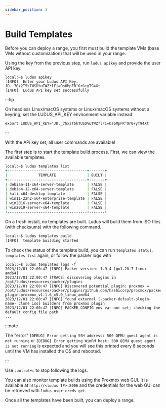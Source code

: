 ```yaml
---
sidebar_position: 3
---
```


# Build Templates

Before you can deploy a range, you first must build the template VMs (base VMs without customization) that will be used in your range.

Using the key from the previous step, run `ludus apikey` and provide the user API key.

```
local:~$ ludus apikey
[INFO]  Enter your Ludus API Key:
JD._7Gx2T5kTUSD%uTWZ*lFi=Os6MpFR^OrG+yT94Xt
[INFO]  Ludus API key set successfully
```

:::tip

On headless Linux/macOS systems or Linux/macOS systems without a keyring, set the LUDUS_API_KEY environment variable instead

`export LUDUS_API_KEY='JD._7Gx2T5kTUSD%uTWZ*lFi=Os6MpFR^OrG+yT94Xt'`

:::

With the API key set, all user commands are available!

The first step is to start the template build process. First, we can view the available templates.

```bash
local:~$ ludus templates list
+------------------------------------+-------+
|              TEMPLATE              | BUILT |
+------------------------------------+-------+
| debian-11-x64-server-template      | FALSE |
| debian-12-x64-server-template      | FALSE |
| kali-x64-desktop-template          | FALSE |
| win11-22h2-x64-enterprise-template | FALSE |
| win2016-server-x64-template        | FALSE |
| win2019-server-x64-template        | FALSE |
+------------------------------------+-------+
```

On a fresh install, no templates are built. Ludus will build them from ISO files (with checksums) with the following command.

```bash
local:~$ ludus templates build
[INFO]  template building started
```

To check the status of the template build, you can run `templates status`, `templates list` again, or follow the packer logs with 

```
local:~$ ludus templates logs -f
2023/12/01 22:00:47 [INFO] Packer version: 1.9.4 [go1.20.7 linux amd64]
2023/12/01 22:00:47 [TRACE] discovering plugins in /opt/ludus/resources/packer/plugins
2023/12/01 22:00:47 [INFO] Discovered potential plugin: proxmox = /opt/ludus/resources/packer/plugins/github.com/hashicorp/proxmox/packer-plugin-proxmox_v1.1.6_x5.0_linux_amd64
2023/12/01 22:00:47 [INFO] found external [-packer-default-plugin-name- clone iso] builders from proxmox plugin
2023/12/01 22:00:47 [INFO] PACKER_CONFIG env var not set; checking the default config file path
...
```

:::note

The "error" `[DEBUG] Error getting SSH address: 500 QEMU guest agent is not running` or `[DEBUG] Error getting WinRM host: 500 QEMU guest agent is not running` is expected and you will see this printed every 8 seconds until the VM has installed the OS and rebooted.

:::

Use `control+c` to stop following the logs.

You can also monitor template builds using the Proxmox web GUI. It is available at `http://<ludus IP>:8006` and the credentials for the web GUI can be retrieved with `ludus user creds get`.

Once all the templates have been built, you can deploy a range.